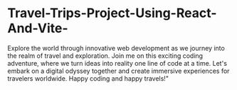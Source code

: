# Travel-Trips-Project-Using-React-And-Vite-
Explore the world through innovative web development as we journey into the realm of travel and exploration. Join me on this exciting coding adventure, where we turn ideas into reality one line of code at a time. Let's embark on a digital odyssey together and create immersive experiences for travelers worldwide. Happy coding and happy travels!"
